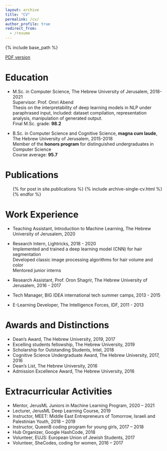```yaml
---
layout: archive
title: "CV"
permalink: /cv/
author_profile: true
redirect_from:
  - /resume
---
```


{% include base_path %}

[PDF version](files/gal_patel_cv.pdf)

Education
======
* M.Sc. in Computer Science, The Hebrew University of Jerusalem, 2018-2021
  <br>Supervisor: Prof. Omri Abend
  <br>Thesis on the interpretability of deep learning models in NLP under paraphrased input, included: dataset compilation, representation analysis, manipulation of generated output.
  <br>Final M.Sc. grade: **98.2**

* B.Sc. in Computer Science and Cognitive Science, **magna cum laude**, The Hebrew University of Jerusalem, 2015-2018
  <br>Member of the **honors program** for distinguished undergraduates in Computer Science
  <br>Course average: **95.7**

Publications
======
  <ul>{% for post in site.publications %}
    {% include archive-single-cv.html %}
  {% endfor %}</ul>

Work Experience
======
* Teaching Assistant, Introduction to Machine Learning, The Hebrew University of Jerusalem, 2020

* Research Intern, Lightricks, 2018 - 2020
  <br>Implemented and trained a deep learning model (CNN) for hair segmentation
  <br>Developed classic image processing algorithms for hair volume and color
  <br>Mentored junior interns

* Research Assistant, Prof. Oron Shagrir, The Hebrew University of Jerusalem, 2016 - 2017

* Tech Manager, BIG IDEA international tech summer camps, 2013 - 2015

* E-Learning Developer, The Intelligence Forces, IDF, 2011 - 2013


Awards and Distinctions
======
* Dean’s Award, The Hebrew University, 2019, 2017
* Excelling students fellowship, The Hebrew University, 2019
* Scholarship for Outstanding Students, Intel, 2018
* Cognitive Science Undergraduate Award, The Hebrew University, 2017, 2016
* Dean’s List, The Hebrew University, 2016
* Admission Excellence Award, The Hebrew University, 2016

  
Extracurricular Activities
======
* Mentor, JerusML Juniors in Machine Learning Program, 2020 – 2021
* Lecturer, JerusML Deep Learning Course, 2019
* Instructor, MEET: Middle East Entrepreneurs of Tomorrow, Israeli and Palestinian Youth, 2018 – 2019
* Instructor, QueenB coding program for young girls, 2017 – 2018
* Hub Organizer, Google HashCode, 2018
* Volunteer, EUJS: European Union of Jewish Students, 2017
* Volunteer, SheCodes, coding for women, 2016 – 2017
